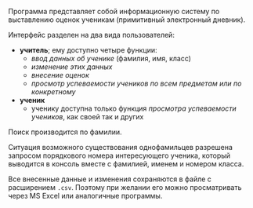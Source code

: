 Программа представляет собой информационную систему по выставлению оценок ученикам (примитивный электронный дневник).

Интерфейс разделен на два вида пользователей:
- __учитель__; ему доступно четыре функции:
    - *ввод данных об ученике* (фамилия, имя, класс)
    - *изменение этих данных*    
    - *внесение оценок*
    - *просмотр успеваемости учеников по всем предметам или по конкретному*
- __ученик__
    - ученику доступна только функция *просмотра успеваемости учеников*, как своей так и других

Поиск производится по фамилии.

Ситуация возможного существования однофамильцев разрешена запросом порядкового номера интересующего ученика, который выводится в консоль вместе с фамилией, именем и номером класса.

Все внесенные данные и изменения сохраняются в файле с расширением `.csv`. Поэтому при желании его можно просматривать через MS Excel или аналогичные программы.